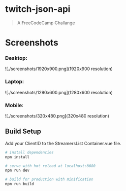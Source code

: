 # twitch-json-api

> A FreeCodeCamp Challange

# Screenshots

### Desktop:

![./screenshots/1920x900.png](1920x900 resolution)

### Laptop:

![./screenshots/1280x600.png](1280x600 resolution)

### Mobile:

![./screenshots/320x480.png](320x480 resolution)

## Build Setup

Add your ClientID to the StreamersList Container.vue file.

``` bash
# install dependencies
npm install

# serve with hot reload at localhost:8080
npm run dev

# build for production with minification
npm run build
```
